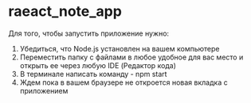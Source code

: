 # raeact_note_app

Для того, чтобы запустить приложение нужно:

1. Убедиться, что Node.js установлен на вашем компьютере
2. Переместить папку с файлами в любое удобное для вас место и открыть ее через любую IDE (Редактор кода)
3. В терминале написать команду
                       - npm start
4. Ждем пока в вашем браузере не откроется новая вкладка с приложением
